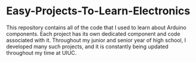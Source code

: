 # Easy-Projects-To-Learn-Electronics
This repository contains all of the code that I used to learn about Arduino components. Each project has its own dedicated component and code associated with it. Throughout my junior and senior year of high school, I developed many such projects, and it is constantly being updated throughout my time at UIUC.
